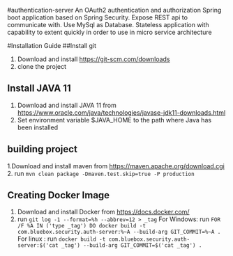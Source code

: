 #authentication-server
An OAuth2 authentication and authorization Spring boot application based on Spring Security.
Expose REST api to communicate with. Use MySql as Database. Stateless application with capability to extent quickly in order to use in micro service architecture  

#Installation Guide
##Install git
1. Download and install https://git-scm.com/downloads
2. clone the project
## Install JAVA 11
1. Download and install JAVA 11 from https://www.oracle.com/java/technologies/javase-jdk11-downloads.html
2. Set environment variable $JAVA_HOME to the path where Java has been installed 
## building project
1.Download and install maven from https://maven.apache.org/download.cgi
2. run `mvn clean package -Dmaven.test.skip=true -P production`
## Creating Docker Image
1. Download and install Docker from https://docs.docker.com/
2. run `git log -1 --format=%h --abbrev=12 > _tag`
For Windows:
    run `FOR /F %A IN ('type _tag') DO docker build -t com.bluebox.security.auth-server:%~A --build-arg GIT_COMMIT=%~A .`
For linux :
    run `docker build -t com.bluebox.security.auth-server:$('cat _tag') --build-arg GIT_COMMIT=$('cat _tag') .`